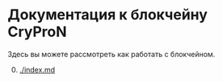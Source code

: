 # Документация к блокчейну CryProN
Здесь вы можете рассмотреть как работать с блокчейном.

0. [./index.md](Содержание)
